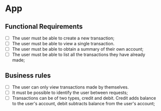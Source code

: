 # App

## Functional Requirements

- [ ] The user must be able to create a new transaction;
- [ ] The user must be able to view a single transaction.
- [ ] The user must be able to obtain a summary of their own account;
- [ ] The user must be able to list all the transactions they have already made;

## Business rules

- [ ] The user can only view transactions made by themselves.
- [ ] It must be possible to identify the user between requests;
- [ ] Transactions can be of two types, credit and debit. Credit adds balance to the user's account, debit subtracts balance from the user's account;
